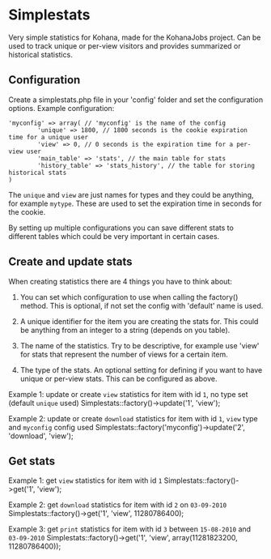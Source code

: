 Simplestats
===========

Very simple statistics for Kohana, made for the KohanaJobs project.
Can be used to track unique or per-view visitors and provides summarized or historical statistics.

Configuration
-------------

Create a simplestats.php file in your 'config' folder and set the configuration options.
Example configuration:

	'myconfig' => array( // 'myconfig' is the name of the config
			'unique' => 1800, // 1800 seconds is the cookie expiration time for a unique user
			'view' => 0, // 0 seconds is the expiration time for a per-view user
			'main_table' => 'stats', // the main table for stats
			'history_table' => 'stats_history', // the table for storing historical stats
	)

The `unique` and `view` are just names for types and they could be anything, for example `mytype`.
These are used to set the expiration time in seconds for the cookie.

By setting up multiple configurations you can save different stats to different tables which could be
very important in certain cases.


Create and update stats
-----------------------

When creating statistics there are 4 things you have to think about:

1. You can set which configuration to use when calling the factory() method. This is optional, if not set
the config with 'default' name is used.

2. A unique identifier for the item you are creating the stats for. This could be anything from an
integer to a string (depends on you table).

3. The name of the statistics. Try to be descriptive, for example use 'view' for stats
that represent the number of views for a certain item.

4. The type of the stats. An optional setting for defining if you want to have unique or per-view
stats. This can be configured as above.


Example 1: update or create `view` statistics for item with id `1`, no type set (default `unique` used)
	Simplestats::factory()->update('1', 'view');

Example 2: update or create `download` statistics for item with id `1`, `view` type and `myconfig` config used
	Simplestats::factory('myconfig')->update('2', 'download', 'view');




Get stats
---------

Example 1: get `view` statistics for item with id `1`
	Simplestats::factory()->get('1', 'view');

Example 2: get `download` statistics for item with id `2` on `03-09-2010`
	Simplestats::factory()->get('1', 'view', 11280786400);

Example 3: get `print` statistics for item with id `3` between `15-08-2010` and `03-09-2010`
	Simplestats::factory()->get('1', 'view', array(11281823200, 11280786400));